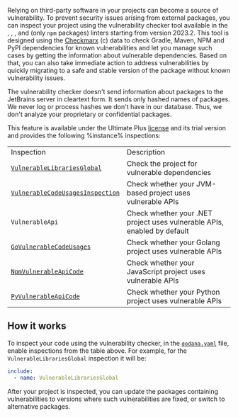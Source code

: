 [//]: # (title: Vulnerability checker)

Relying on third-party software in your projects can become a source of vulnerability. To prevent security issues arising
from external packages, you can inspect your project using the vulnerability checker tool available in the 
[](qodana-jvm.md), [](qodana-dotnet.md) [](qodana-python.md), [](qodana-go.md), and [](qodana-js.md) (only `npm` packages) linters 
starting from version 2023.2. This tool is designed using the 
[Checkmarx](https://checkmarx.com/) (c) data to check Gradle, Maven, NPM and PyPI dependencies for known vulnerabilities 
and let you manage such cases by getting the information about vulnerable dependencies. Based on that, you can also take 
immediate action to address vulnerabilities by quickly migrating to a safe and stable version of the package without 
known vulnerability issues.

The vulnerability checker doesn't send information about packages to the JetBrains server in cleartext form.
It sends only hashed names of packages. We never log or process hashes we don't have in our database. Thus, we don't 
analyze your proprietary or confidential packages.

This feature is available under the Ultimate Plus [license](pricing.md) and its trial version and provides the following
%instance% inspections: 

<table>
    <tr>
        <td>Inspection</td>
        <td>Description</td>
    </tr>
    <tr>
        <td><code><a href="https://www.jetbrains.com/help/inspectopedia/VulnerableLibrariesGlobal.html">VulnerableLibrariesGlobal</a></code></td>
        <td>Check the project for vulnerable dependencies</td>
    </tr>
    <tr>
        <td><code><a href="https://www.jetbrains.com/help/inspectopedia/VulnerableCodeUsages.html">VulnerableCodeUsagesInspection</a></code></td>
        <td>Check whether your JVM-based project uses vulnerable APIs</td>
    </tr>
    <tr>
        <td><code>VulnerableApi</code></td>
        <td>Check whether your .NET project uses vulnerable APIs, enabled by default</td>
    </tr>
    <tr>
        <td><code><a href="https://www.jetbrains.com/help/inspectopedia/GoVulnerableCodeUsages.html">GoVulnerableCodeUsages</a></code></td>
        <td>Check whether your Golang project uses vulnerable APIs</td>
    </tr>
    <tr>
        <td><code><a href="https://www.jetbrains.com/help/inspectopedia/NpmVulnerableApiCode.html">NpmVulnerableApiCode</a></code></td>
        <td>Check whether your JavaScript project uses vulnerable APIs</td>
    </tr>
    <tr>
        <td><code><a href="https://www.jetbrains.com/help/inspectopedia/PyVulnerableApiCodeInspection.html">PyVulnerableApiCode</a></code></td>
        <td>Check whether your Python project uses vulnerable APIs</td>
    </tr>

</table>


## How it works

To inspect your code using the vulnerability checker, in the [`qodana.yaml`](qodana-yaml.md) file, enable inspections from the 
table above. For example, for the `VulnerableLibrariesGlobal` inspection it will be: 

<chunk id="package-checking-enable">

```yaml
include:
  - name: VulnerableLibrariesGlobal
```

</chunk>

After your project is inspected, you can update the packages containing vulnerabilities to versions where such 
vulnerabilities are fixed, or switch to alternative packages.
